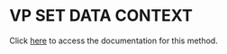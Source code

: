 <!---->
# VP SET DATA CONTEXT

Click [here](https://developer.4d.com/docs/20/ViewPro/method-list#vp-set-data-context) to access the documentation for this method.

